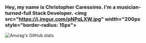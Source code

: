 ### Hey, my name is Christopher Caressimo. I'm a musician-turned-full Stack Developer. <img src="https://i.imgur.com/pNPqLXW.jpg" width="200px style="border-radius: 15px">

![Anurag's GitHub stats](https://github-readme-stats.vercel.app/api?username=CCaressimo&theme=cobalt&show_icons=true)


<!--
**CCaressimo/CCaressimo** is a ✨ _special_ ✨ repository because its `README.md` (this file) appears on your GitHub profile.

Here are some ideas to get you started:

- 🔭 I’m currently working on ...
- 🌱 I’m currently learning ...
- 👯 I’m looking to collaborate on ...
- 🤔 I’m looking for help with ...
- 💬 Ask me about ...
- 📫 How to reach me: ...
- 😄 Pronouns: ...
- ⚡ Fun fact: ...
-->

